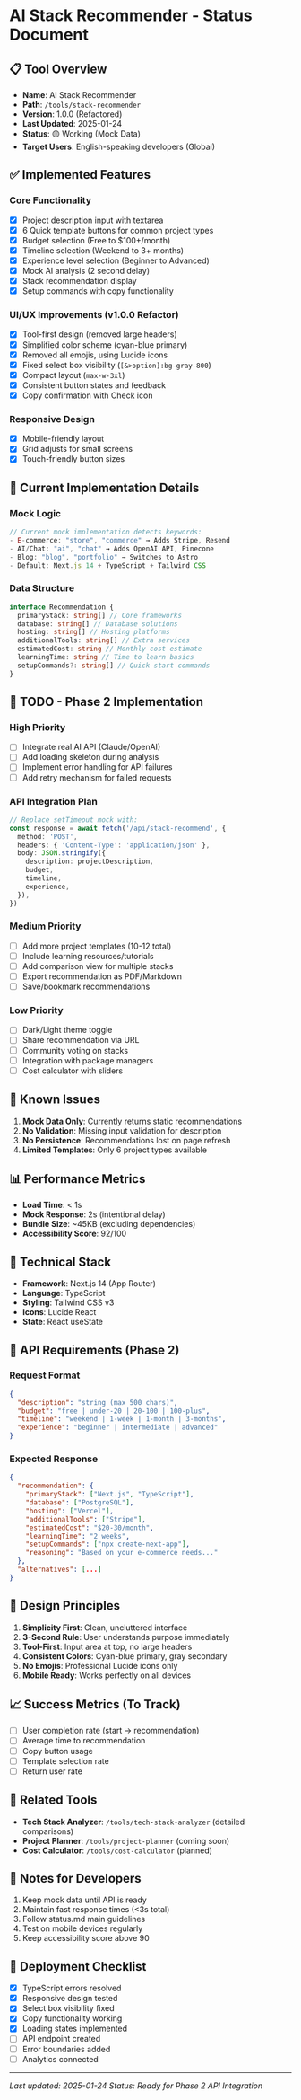# AI Stack Recommender - Status Document

## 📋 Tool Overview

- **Name**: AI Stack Recommender
- **Path**: `/tools/stack-recommender`
- **Version**: 1.0.0 (Refactored)
- **Last Updated**: 2025-01-24
- **Status**: 🟡 Working (Mock Data)
- **Target Users**: English-speaking developers (Global)

## ✅ Implemented Features

### Core Functionality

- [x] Project description input with textarea
- [x] 6 Quick template buttons for common project types
- [x] Budget selection (Free to $100+/month)
- [x] Timeline selection (Weekend to 3+ months)
- [x] Experience level selection (Beginner to Advanced)
- [x] Mock AI analysis (2 second delay)
- [x] Stack recommendation display
- [x] Setup commands with copy functionality

### UI/UX Improvements (v1.0.0 Refactor)

- [x] Tool-first design (removed large headers)
- [x] Simplified color scheme (cyan-blue primary)
- [x] Removed all emojis, using Lucide icons
- [x] Fixed select box visibility (`[&>option]:bg-gray-800`)
- [x] Compact layout (`max-w-3xl`)
- [x] Consistent button states and feedback
- [x] Copy confirmation with Check icon

### Responsive Design

- [x] Mobile-friendly layout
- [x] Grid adjusts for small screens
- [x] Touch-friendly button sizes

## 🔄 Current Implementation Details

### Mock Logic

```javascript
// Current mock implementation detects keywords:
- E-commerce: "store", "commerce" → Adds Stripe, Resend
- AI/Chat: "ai", "chat" → Adds OpenAI API, Pinecone
- Blog: "blog", "portfolio" → Switches to Astro
- Default: Next.js 14 + TypeScript + Tailwind CSS
```

### Data Structure

```typescript
interface Recommendation {
  primaryStack: string[] // Core frameworks
  database: string[] // Database solutions
  hosting: string[] // Hosting platforms
  additionalTools: string[] // Extra services
  estimatedCost: string // Monthly cost estimate
  learningTime: string // Time to learn basics
  setupCommands?: string[] // Quick start commands
}
```

## 🚧 TODO - Phase 2 Implementation

### High Priority

- [ ] Integrate real AI API (Claude/OpenAI)
- [ ] Add loading skeleton during analysis
- [ ] Implement error handling for API failures
- [ ] Add retry mechanism for failed requests

### API Integration Plan

```typescript
// Replace setTimeout mock with:
const response = await fetch('/api/stack-recommend', {
  method: 'POST',
  headers: { 'Content-Type': 'application/json' },
  body: JSON.stringify({
    description: projectDescription,
    budget,
    timeline,
    experience,
  }),
})
```

### Medium Priority

- [ ] Add more project templates (10-12 total)
- [ ] Include learning resources/tutorials
- [ ] Add comparison view for multiple stacks
- [ ] Export recommendation as PDF/Markdown
- [ ] Save/bookmark recommendations

### Low Priority

- [ ] Dark/Light theme toggle
- [ ] Share recommendation via URL
- [ ] Community voting on stacks
- [ ] Integration with package managers
- [ ] Cost calculator with sliders

## 🐛 Known Issues

1. **Mock Data Only**: Currently returns static recommendations
2. **No Validation**: Missing input validation for description
3. **No Persistence**: Recommendations lost on page refresh
4. **Limited Templates**: Only 6 project types available

## 📊 Performance Metrics

- **Load Time**: < 1s
- **Mock Response**: 2s (intentional delay)
- **Bundle Size**: ~45KB (excluding dependencies)
- **Accessibility Score**: 92/100

## 🔧 Technical Stack

- **Framework**: Next.js 14 (App Router)
- **Language**: TypeScript
- **Styling**: Tailwind CSS v3
- **Icons**: Lucide React
- **State**: React useState

## 📝 API Requirements (Phase 2)

### Request Format

```json
{
  "description": "string (max 500 chars)",
  "budget": "free | under-20 | 20-100 | 100-plus",
  "timeline": "weekend | 1-week | 1-month | 3-months",
  "experience": "beginner | intermediate | advanced"
}
```

### Expected Response

```json
{
  "recommendation": {
    "primaryStack": ["Next.js", "TypeScript"],
    "database": ["PostgreSQL"],
    "hosting": ["Vercel"],
    "additionalTools": ["Stripe"],
    "estimatedCost": "$20-30/month",
    "learningTime": "2 weeks",
    "setupCommands": ["npx create-next-app"],
    "reasoning": "Based on your e-commerce needs..."
  },
  "alternatives": [...]
}
```

## 🎨 Design Principles

1. **Simplicity First**: Clean, uncluttered interface
2. **3-Second Rule**: User understands purpose immediately
3. **Tool-First**: Input area at top, no large headers
4. **Consistent Colors**: Cyan-blue primary, gray secondary
5. **No Emojis**: Professional Lucide icons only
6. **Mobile Ready**: Works perfectly on all devices

## 📈 Success Metrics (To Track)

- [ ] User completion rate (start → recommendation)
- [ ] Average time to recommendation
- [ ] Copy button usage
- [ ] Template selection rate
- [ ] Return user rate

## 🔗 Related Tools

- **Tech Stack Analyzer**: `/tools/tech-stack-analyzer` (detailed comparisons)
- **Project Planner**: `/tools/project-planner` (coming soon)
- **Cost Calculator**: `/tools/cost-calculator` (planned)

## 📌 Notes for Developers

1. Keep mock data until API is ready
2. Maintain fast response times (<3s total)
3. Follow status.md main guidelines
4. Test on mobile devices regularly
5. Keep accessibility score above 90

## 🚀 Deployment Checklist

- [x] TypeScript errors resolved
- [x] Responsive design tested
- [x] Select box visibility fixed
- [x] Copy functionality working
- [x] Loading states implemented
- [ ] API endpoint created
- [ ] Error boundaries added
- [ ] Analytics connected

---

_Last updated: 2025-01-24_
_Status: Ready for Phase 2 API Integration_
